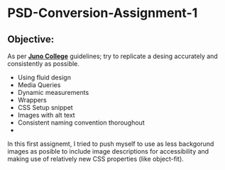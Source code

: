 # PSD-Conversion-Assignment-1

## Objective:

As per **[Juno College](https://junocollege.com)** guidelines; try to replicate a desing accurately and consistently as possible.
- Using fluid design
- Media Queries
- Dynamic measurements
- Wrappers 
- CSS Setup snippet
- Images with alt text
- Consistent naming convention thoroughout
- 

In this first assignemt, I tried to push myself to use as less backgorund images as posible to include image descriptions for accessibility and making use of relatively new CSS properties (like object-fit). 
